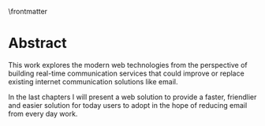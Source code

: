 \frontmatter

# Abstract

This work explores the modern web technologies from the perspective of building
real-time communication services that could improve or replace existing
internet communication solutions like email.

In the last chapters I will present a web solution to provide a faster,
friendlier and easier solution for today users to adopt in the hope of reducing
email from every day work.
